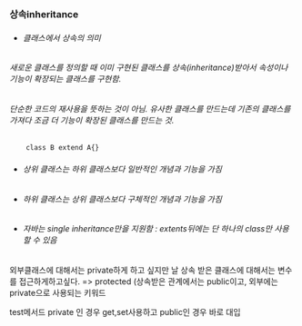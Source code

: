 ### 상속inheritance
* ###### 클래스에서 상속의 의미
 ###### 새로운 클래스를 정의할 때 이미 구현된 클래스를 상속(inheritance)받아서 속성이나 기능이 확장되는 클래스를 구현함. 
 ###### 단순한 코드의 재사용을 뜻하는 것이 아님. 유사한 클래스를 만드는데 기존의 클래스를 가져다 조금 더 기능이 확장된 클래스를 만드는 것. 
        class B extend A{}
    
* ###### 상위 클래스는 하위 클래스보다 일반적인 개념과 기능을 가짐
* ###### 하위 클래스는 상위 클래스보다 구체적인 개념과 기능을 가짐
* ###### 자바는 single inheritance만을 지원함 : extents뒤에는 단 하나의 class만 사용할 수 있음
 


외부클래스에 대해서는 private하게 하고 싶지만
날 상속 받은 클래스에 대해서는 변수를 접근하게하고싶다.
=> protected (상속받은 관계에서는 public이고, 외부에는 private으로 사용되는 키워드


test메서드 
private 인 경우 get,set사용하고
public인 경우 바로 대입 

